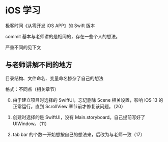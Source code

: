 # iOS 学习

极客时间《从零开发 iOS APP》的 Swift 版本

commit 基本与老师讲的是相同的，存在一些个人的想法。

严重不同的见下文

## 与老师讲解不同的地方

目录结构、文件命名、变量命名掺杂了自己的想法

格式：不同点（相关章节）

0. 由于建立项目时选择的 SwiftUI，忘记删除 Scene 相关设置，影响 iOS 13 的正常运行。直到 ScrollView 章节前才修复该问题。（20）

1. 创建时选择的是 SwiftUI，没有 Main.storyboard。自己提前写好了 UIWindow。（11）
2. tab bar 的个数一开始想按自己的想法来，后改为与老师一致（17）

